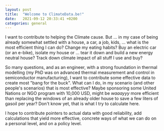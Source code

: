 ```yaml
---
layout: post
title:  "Welcome to ClimateData.be!"
date:   2021-09-12 20:33:41 +0200
categories: general
---
```

I want to contribute to helping the Climate cause. But ... in my case of being
already somewhat settled with a house, a car, a job, kids, ... what is the most
efficient thing I can do? Change my eating habits? Buy an electric car (or an
e-bike), isolate my house or ... tear it down and build a new energy neutral
house? Track down climate impact of all stuff I use and buy?

So many questions, and as an engineer, with a strong foundation in thermal
modelling (my PhD was on advanced thermal measurement and control in
semiconductor manufacturing), I want to contribute some effective data to
create most "bang for the buck". What can I do, in my scenario (and other
people's scenarios) that is most effective? Maybe sponsoring some United
Nations or NGO program with 10,000 USD, might be _waaayyy_ more efficient
than replacing the windows of an already older house to save a few liters
of gasoil per year? Don't know yet, that is what I try to calculate here.

I hope to contribute pointers to actual data with good reliability, add
calculations that yield more effective, concrete ways of what we can do
on a personal level, and on a policy level.
